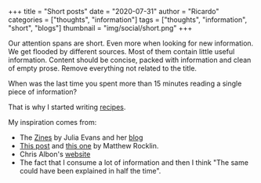 +++
title = "Short posts"
date = "2020-07-31"
author = "Ricardo"
categories = ["thoughts", "information"]
tags = ["thoughts", "information", "short", "blogs"]
thumbnail = "img/social/short.png"
+++

Our attention spans are short. Even more when looking for new information. We get flooded by different sources. Most of them contain little useful information. Content should be concise, packed with information and clean of empty prose. Remove everything not related to the title.

When was the last time you spent more than 15 minutes reading a single piece of information?

That is why I started writing [recipes](https://ricardoanderegg.com/recipes/).

My inspiration comes from:

* The [Zines](https://wizardzines.com) by Julia Evans and her [blog](https://jvns.ca)
* [This post](https://matthewrocklin.com/blog/work/2019/06/25/write-short-blogposts) and [this one](https://matthewrocklin.com/blog/work/2020/07/13/brevity) by Matthew Rocklin.
* Chris Albon's [website](https://chrisalbon.com)
* The fact that I consume a lot of information and then I think "The same could have been explained in half the time".